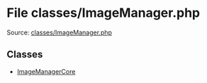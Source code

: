 File classes/ImageManager.php
=========
Source: [classes/ImageManager.php](https://github.com/PrestaShop/PrestaShop/blob/1.6.1.1/classes/ImageManager.php)


Classes
-------

* [ImageManagerCore](class.ImageManagerCore.md)

